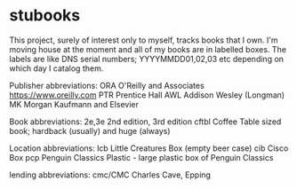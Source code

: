 # stubooks

This project, surely of interest only to myself, tracks books
that I own. I'm moving house at the moment and all of my books
are in labelled boxes. The labels are like DNS serial numbers;
YYYYMMDD01,02,03 etc depending on which day I catalog them.

Publisher abbreviations:
ORA	O'Reilly and Associates https://www.oreilly.com
PTR     Prentice Hall
AWL     Addison Wesley (Longman)
MK      Morgan Kaufmann and Elsevier

Book abbreviations:
2e,3e   2nd edition, 3rd edition
cftbl   Coffee Table sized book; hardback (usually) and huge (always)

Location abbreviations:
lcb    Little Creatures Box (empty beer case)
cib    Cisco Box
pcp    Penguin Classics Plastic - large plastic box of Penguin Classics

lending abbreviations:
cmc/CMC Charles Cave, Epping
